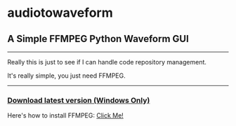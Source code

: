 # audiotowaveform
## A Simple FFMPEG Python Waveform GUI

___

Really this is just to see if I can handle code repository management.

It's really simple, you just need FFMPEG.
___
### [Download latest version (Windows Only)](https://github.com/Mottlprograms/audiotowaveform/releases/download/audiotowaveformvAlpha1.0.0/audiotowaveform1.1.0-alpha.zip)

Here's how to install FFMPEG: [Click Me!](https://www.youtube.com/watch?v=IECI72XEox0)

